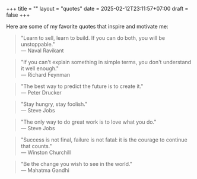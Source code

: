 +++
title = ""
layout = "quotes"
date = 2025-02-12T23:11:57+07:00
draft = false
+++

Here are some of my favorite quotes that inspire and motivate me:

> "Learn to sell, learn to build. If you can do both, you will be unstoppable."  
> — Naval Ravikant

> "If you can't explain something in simple terms, you don't understand it well enough."  
> — Richard Feynman

> "The best way to predict the future is to create it."  
> — Peter Drucker

> "Stay hungry, stay foolish."  
> — Steve Jobs

> "The only way to do great work is to love what you do."  
> — Steve Jobs

> "Success is not final, failure is not fatal: it is the courage to continue that counts."  
> — Winston Churchill

> "Be the change you wish to see in the world."  
> — Mahatma Gandhi 